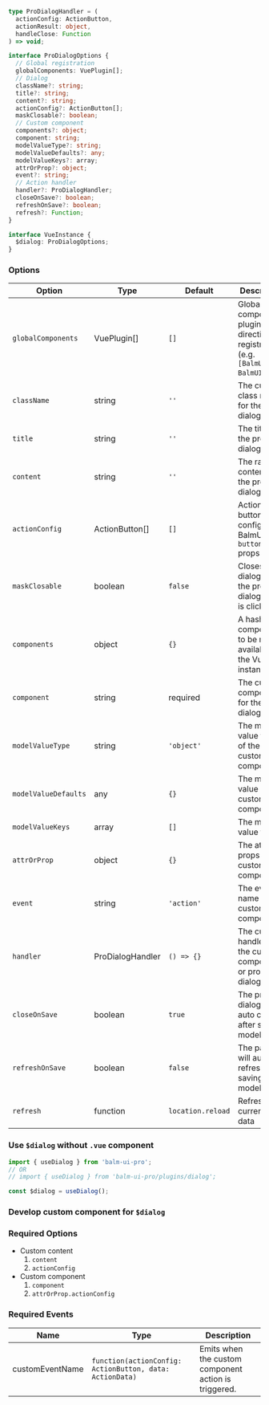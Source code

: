 ```ts
type ProDialogHandler = (
  actionConfig: ActionButton,
  actionResult: object,
  handleClose: Function
) => void;

interface ProDialogOptions {
  // Global registration
  globalComponents: VuePlugin[];
  // Dialog
  className?: string;
  title?: string;
  content?: string;
  actionConfig?: ActionButton[];
  maskClosable?: boolean;
  // Custom component
  components?: object;
  component: string;
  modelValueType?: string;
  modelValueDefaults?: any;
  modelValueKeys?: array;
  attrOrProp?: object;
  event?: string;
  // Action handler
  handler?: ProDialogHandler;
  closeOnSave?: boolean;
  refreshOnSave?: boolean;
  refresh?: Function;
}

interface VueInstance {
  $dialog: ProDialogOptions;
}
```

### Options

| Option               | Type             | Default           | Description                                                                                             |
| -------------------- | ---------------- | ----------------- | ------------------------------------------------------------------------------------------------------- |
| `globalComponents`   | VuePlugin[]      | `[]`              | Global components, plugins and directives registration (e.g. `[BalmUI, BalmUIPro]`)                     |
| `className`          | string           | `''`              | The custom class name for the pro dialog.                                                               |
| `title`              | string           | `''`              | The title of the pro dialog.                                                                            |
| `content`            | string           | `''`              | The raw content of the pro dialog.                                                                      |
| `actionConfig`       | ActionButton[]   | `[]`              | Action button config, see BalmUI `<ui-button>` props [docs](https://material.balmjs.com/general/button) |
| `maskClosable`       | boolean          | `false`           | Closes the dialog, when the pro dialog scrim is clicked.                                                |
| `components`         | object           | `{}`              | A hash of components to be made available to the Vue instance.                                          |
| `component`          | string           | required          | The custom component for the pro dialog.                                                                |
| `modelValueType`     | string           | `'object'`        | The model value type of the custom component.                                                           |
| `modelValueDefaults` | any              | `{}`              | The model value of the custom component.                                                                |
| `modelValueKeys`     | array            | `[]`              | The model value filter.                                                                                 |
| `attrOrProp`         | object           | `{}`              | The attrs or props of the custom component.                                                             |
| `event`              | string           | `'action'`        | The event name of the custom component.                                                                 |
| `handler`            | ProDialogHandler | `() => {}`        | The custom handler of the custom component or pro dialog.                                               |
| `closeOnSave`        | boolean          | `true`            | The pro dialog will auto close after saving model data                                                  |
| `refreshOnSave`      | boolean          | `false`           | The page will auto refresh after saving model data                                                      |
| `refresh`            | function         | `location.reload` | Refreshing current page data                                                                            |

### Use `$dialog` without `.vue` component

```js
import { useDialog } from 'balm-ui-pro';
// OR
// import { useDialog } from 'balm-ui-pro/plugins/dialog';

const $dialog = useDialog();
```

### Develop custom component for `$dialog`

### Required Options

- Custom content
  1. `content`
  2. `actionConfig`
- Custom component
  1. `component`
  2. `attrOrProp.actionConfig`

### Required Events

| Name            | Type                                                     | Description                                          |
| --------------- | -------------------------------------------------------- | ---------------------------------------------------- |
| customEventName | `function(actionConfig: ActionButton, data: ActionData)` | Emits when the custom component action is triggered. |
